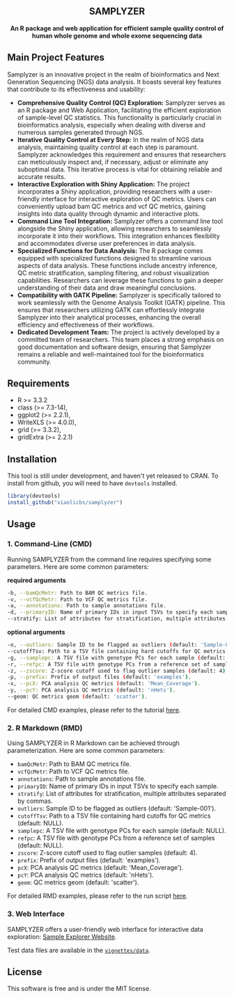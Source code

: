 <h2 align="center">
  SAMPLYZER
</h2>
<p align="center">
  <strong>An R package and web application for efficient sample quality control of human whole genome and whole exome sequencing data</strong>
</p>


## Main Project Features

Samplyzer is an innovative project in the realm of bioinformatics and Next Generation Sequencing (NGS) data analysis. It boasts several key features that contribute to its effectiveness and usability:

- **Comprehensive Quality Control (QC) Exploration:** Samplyzer serves as an R package and Web Application, facilitating the efficient exploration of sample-level QC statistics. This functionality is particularly crucial in bioinformatics analysis, especially when dealing with diverse and numerous samples generated through NGS.
- **Iterative Quality Control at Every Step:** In the realm of NGS data analysis, maintaining quality control at each step is paramount. Samplyzer acknowledges this requirement and ensures that researchers can meticulously inspect and, if necessary, adjust or eliminate any suboptimal data. This iterative process is vital for obtaining reliable and accurate results.
- **Interactive Exploration with Shiny Application:** The project incorporates a Shiny application, providing researchers with a user-friendly interface for interactive exploration of QC metrics. Users can conveniently upload bam QC metrics and vcf QC metrics, gaining insights into data quality through dynamic and interactive plots.
- **Command Line Tool Integration:** Samplyzer offers a command line tool alongside the Shiny application, allowing researchers to seamlessly incorporate it into their workflows. This integration enhances flexibility and accommodates diverse user preferences in data analysis.
- **Specialized Functions for Data Analysis:** The R package comes equipped with specialized functions designed to streamline various aspects of data analysis. These functions include ancestry inference, QC metric stratification, sampling filtering, and robust visualization capabilities. Researchers can leverage these functions to gain a deeper understanding of their data and draw meaningful conclusions.
- **Compatibility with GATK Pipeline:** Samplyzer is specifically tailored to work seamlessly with the Genome Analysis Toolkit (GATK) pipeline. This ensures that researchers utilizing GATK can effortlessly integrate Samplyzer into their analytical processes, enhancing the overall efficiency and effectiveness of their workflows.
- **Dedicated Development Team:** The project is actively developed by a committed team of researchers. This team places a strong emphasis on good documentation and software design, ensuring that Samplyzer remains a reliable and well-maintained tool for the bioinformatics community.

## Requirements

* R >= 3.3.2
* class (>= 7.3-14),
* ggplot2 (>= 2.2.1),
* WriteXLS (>= 4.0.0),
* grid (>= 3.3.2),
* gridExtra (>= 2.2.1)

## Installation

This tool is still under development, and haven't yet released to CRAN. To install from github, you will need to have `devtools` installed.

```r
library(devtools)
install_github("xiaolicbs/samplyzer")
```

## Usage

### 1. Command-Line (CMD)

Running SAMPLYZER from the command line requires specifying some parameters. Here are some common parameters:

**required arguments**

```sh
-b, --bamQcMetr: Path to BAM QC metrics file.
-v, --vcfQcMetr: Path to VCF QC metrics file.
-a, --annotations: Path to sample annotations file.
-d, --primaryID: Name of primary IDs in input TSVs to specify each sample.
--stratify: List of attributes for stratification, multiple attributes separated by commas.
```

**optional arguments**

```sh
-o, --outliers: Sample ID to be flagged as outliers (default: 'Sample-001').
--cutoffTsv: Path to a TSV file containing hard cutoffs for QC metrics (default: NULL).
-g, --samplepc: A TSV file with genotype PCs for each sample (default: NULL).
-r, --refpc: A TSV file with genotype PCs from a reference set of samples (default: NULL).
-z, --zscore: Z-score cutoff used to flag outlier samples (default: 4).
-p, --prefix: Prefix of output files (default: 'examples').
-x, --pcX: PCA analysis QC metrics (default: 'Mean_Coverage').
-y, --pcY: PCA analysis QC metrics (default: 'nHets').
--geom: QC metrics geom (default: 'scatter').
```

For detailed CMD examples, please refer to the tutorial [here](vignettes/run.sh).

### 2. R Markdown (RMD)

Using SAMPLYZER in R Markdown can be achieved through parameterization. Here are some common parameters:

- `bamQcMetr`: Path to BAM QC metrics file.
- `vcfQcMetr`: Path to VCF QC metrics file.
- `annotations`: Path to sample annotations file.
- `primaryID`: Name of primary IDs in input TSVs to specify each sample.
- `stratify`: List of attributes for stratification, multiple attributes separated by commas.
- `outliers`: Sample ID to be flagged as outliers (default: 'Sample-001').
- `cutoffTsv`: Path to a TSV file containing hard cutoffs for QC metrics (default: NULL).
- `samplepc`: A TSV file with genotype PCs for each sample (default: NULL).
- `refpc`: A TSV file with genotype PCs from a reference set of samples (default: NULL).
- `zscore`: Z-score cutoff used to flag outlier samples (default: 4).
- `prefix`: Prefix of output files (default: 'examples').
- `pcX`: PCA analysis QC metrics (default: 'Mean_Coverage').
- `pcY`: PCA analysis QC metrics (default: 'nHets').
- `geom`: QC metrics geom (default: 'scatter').

For detailed RMD examples, please refer to the run script [here](vignettes/tutorial.Rmd).

### 3. Web Interface

SAMPLYZER offers a user-friendly web interface for interactive data exploration: [Sample Explorer Website](http://121.40.162.92:3838/samplyzer/).

Test data files are available in the [`vignettes/data`](vignettes/run.sh).

## License

This software is free and is under the MIT license.